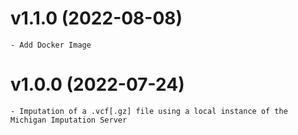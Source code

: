 # v1.1.0 (2022-08-08)
    - Add Docker Image

# v1.0.0 (2022-07-24)
    - Imputation of a .vcf[.gz] file using a local instance of the Michigan Imputation Server